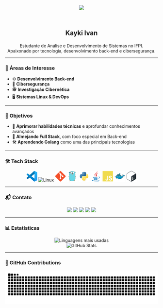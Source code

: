 <br>
<p align="center">
  <img src="https://readme-typing-svg.herokuapp.com/?color=b0b0b0&size=35&center=true&vCenter=true&width=1000&lines=Hey+Guys!+🌙" />
</p>
<br>

## <p align="center"><strong>Kayki Ivan</strong></p>

<p align="center">Estudante de Análise e Desenvolvimento de Sistemas no IFPI.<br> Apaixonado por tecnologia, desenvolvimento back-end e cibersegurança.</p>

---

### 🔹 **Áreas de Interesse**
- ⚙ **Desenvolvimento Back-end**
- 🔐 **Cibersegurança**
- 🕵 **Investigação Cibernética**
- 🖥 **Sistemas Linux & DevOps**

---

### 🎯 **Objetivos**
- 🔧 **Aprimorar habilidades técnicas** e aprofundar conhecimentos avançados  
- 🚀 **Almejando Full Stack**, com foco especial em Back-end  
- 🛠 **Aprendendo Golang** como uma das principais tecnologias  

---

### 🛠️ **Tech Stack**
<p align="center">
  <img src="https://raw.githubusercontent.com/devicons/devicon/master/icons/vscode/vscode-original.svg" alt="VSCode" width="35"/>
  <img src="https://upload.wikimedia.org/wikipedia/commons/3/35/Tux.svg" alt="Linux" width="35"/>
  <img src="https://raw.githubusercontent.com/devicons/devicon/master/icons/git/git-original.svg" alt="Git" width="35"/>
  <img src="https://raw.githubusercontent.com/devicons/devicon/master/icons/go/go-original.svg" alt="Go" width="35"/>
  <img src="https://raw.githubusercontent.com/devicons/devicon/master/icons/python/python-original.svg" alt="Python" width="35"/>
  <img src="https://raw.githubusercontent.com/devicons/devicon/master/icons/java/java-original.svg" alt="Java" width="35"/>
  <img src="https://raw.githubusercontent.com/devicons/devicon/master/icons/javascript/javascript-plain.svg" alt="JavaScript" width="35"/>
  <img src="https://raw.githubusercontent.com/devicons/devicon/master/icons/docker/docker-original.svg" alt="Docker" width="35"/>
  <img src="https://raw.githubusercontent.com/devicons/devicon/master/icons/bash/bash-original.svg" alt="Bash" width="35"/>
</p>

---

### 📬 **Contato**
<p align="center">
  <a href="https://www.instagram.com/sous4bit" target="_blank"><img src="https://img.shields.io/badge/Instagram-%23E4405F?style=for-the-badge&logo=instagram&logoColor=white"></a>
  <a href="https://www.twitch.tv/sh1ft7172" target="_blank"><img src="https://img.shields.io/badge/Twitch-9146FF?style=for-the-badge&logo=twitch&logoColor=white"></a>
  <a href="https://discord.gg/Geracao144k" target="_blank"><img src="https://img.shields.io/badge/Discord-7289DA?style=for-the-badge&logo=discord&logoColor=white"></a> 
  <a href="mailto:ivankayki72@gmail.com"><img src="https://img.shields.io/badge/Gmail-%23333?style=for-the-badge&logo=gmail&logoColor=white"></a>
  <a href="https://www.linkedin.com/in/kayki-de-sousa-5a33292b3/" target="_blank"><img src="https://img.shields.io/badge/LinkedIn-%230077B5?style=for-the-badge&logo=linkedin&logoColor=white"></a>
</p>

---

### 📊 **Estatísticas**
<p align="center">
  <img src="https://github-readme-stats.vercel.app/api/top-langs/?username=sh1ftx&layout=compact&theme=tokyonight" alt="Linguagens mais usadas"/>
  <br>
  <img src="https://github-readme-stats.vercel.app/api?username=sh1ftx&show_icons=true&theme=tokyonight&count_private=true" alt="GitHub Stats"/>
</p>

---

### 🐍 **GitHub Contributions**
<p align="center">
  <img src="https://raw.githubusercontent.com/sh1ftx/sh1ftx/output/github-contribution-grid-snake-dark.svg" alt="Contribution Snake Animation"/>
</p>

